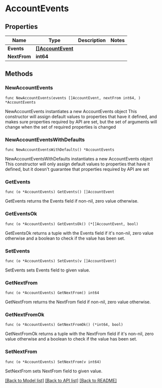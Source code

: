 # AccountEvents

## Properties

Name | Type | Description | Notes
------------ | ------------- | ------------- | -------------
**Events** | [**[]AccountEvent**](AccountEvent.md) |  | 
**NextFrom** | **int64** |  | 

## Methods

### NewAccountEvents

`func NewAccountEvents(events []AccountEvent, nextFrom int64, ) *AccountEvents`

NewAccountEvents instantiates a new AccountEvents object
This constructor will assign default values to properties that have it defined,
and makes sure properties required by API are set, but the set of arguments
will change when the set of required properties is changed

### NewAccountEventsWithDefaults

`func NewAccountEventsWithDefaults() *AccountEvents`

NewAccountEventsWithDefaults instantiates a new AccountEvents object
This constructor will only assign default values to properties that have it defined,
but it doesn't guarantee that properties required by API are set

### GetEvents

`func (o *AccountEvents) GetEvents() []AccountEvent`

GetEvents returns the Events field if non-nil, zero value otherwise.

### GetEventsOk

`func (o *AccountEvents) GetEventsOk() (*[]AccountEvent, bool)`

GetEventsOk returns a tuple with the Events field if it's non-nil, zero value otherwise
and a boolean to check if the value has been set.

### SetEvents

`func (o *AccountEvents) SetEvents(v []AccountEvent)`

SetEvents sets Events field to given value.


### GetNextFrom

`func (o *AccountEvents) GetNextFrom() int64`

GetNextFrom returns the NextFrom field if non-nil, zero value otherwise.

### GetNextFromOk

`func (o *AccountEvents) GetNextFromOk() (*int64, bool)`

GetNextFromOk returns a tuple with the NextFrom field if it's non-nil, zero value otherwise
and a boolean to check if the value has been set.

### SetNextFrom

`func (o *AccountEvents) SetNextFrom(v int64)`

SetNextFrom sets NextFrom field to given value.



[[Back to Model list]](../README.md#documentation-for-models) [[Back to API list]](../README.md#documentation-for-api-endpoints) [[Back to README]](../README.md)


